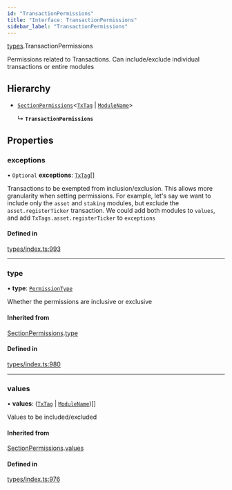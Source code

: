 ```yaml
---
id: "TransactionPermissions"
title: "Interface: TransactionPermissions"
sidebar_label: "TransactionPermissions"
---
```


[types](../../../modules/Types/Types.md).TransactionPermissions

Permissions related to Transactions. Can include/exclude individual transactions or entire modules

## Hierarchy

- [`SectionPermissions`](../SectionPermissions/SectionPermissions.md)<[`TxTag`](../../../modules/Generated/Types/Types.md#txtag) \| [`ModuleName`](../../../enums/Generated/Types/ModuleName/ModuleName.md)\>

  ↳ **`TransactionPermissions`**

## Properties

### exceptions

• `Optional` **exceptions**: [`TxTag`](../../../modules/Generated/Types/Types.md#txtag)[]

Transactions to be exempted from inclusion/exclusion. This allows more granularity when
  setting permissions. For example, let's say we want to include only the `asset` and `staking` modules,
  but exclude the `asset.registerTicker` transaction. We could add both modules to `values`, and add
  `TxTags.asset.registerTicker` to `exceptions`

#### Defined in

[types/index.ts:993](https://github.com/PolymeshAssociation/polymesh-sdk/blob/372a67e5d/src/types/index.ts#L993)

___

### type

• **type**: [`PermissionType`](../../../enums/Types/PermissionType/PermissionType.md)

Whether the permissions are inclusive or exclusive

#### Inherited from

[SectionPermissions](../SectionPermissions/SectionPermissions.md).[type](../SectionPermissions/SectionPermissions.md#type)

#### Defined in

[types/index.ts:980](https://github.com/PolymeshAssociation/polymesh-sdk/blob/372a67e5d/src/types/index.ts#L980)

___

### values

• **values**: ([`TxTag`](../../../modules/Generated/Types/Types.md#txtag) \| [`ModuleName`](../../../enums/Generated/Types/ModuleName/ModuleName.md))[]

Values to be included/excluded

#### Inherited from

[SectionPermissions](../SectionPermissions/SectionPermissions.md).[values](../SectionPermissions/SectionPermissions.md#values)

#### Defined in

[types/index.ts:976](https://github.com/PolymeshAssociation/polymesh-sdk/blob/372a67e5d/src/types/index.ts#L976)
